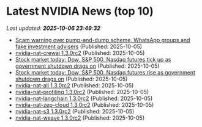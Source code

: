 # Latest NVIDIA News (top 10)
_Last updated: **2025-10-06 23:49:32**_

- [Scam warning over pump-and-dump scheme, WhatsApp groups and fake investment advisers](https://www.nzherald.co.nz/business/personal-finance/investment/scam-warning-over-pump-and-dump-scheme-whatsapp-groups-and-fake-investment-advisers/MKJWZXC5YJAALMSGQJ3WL7UCOI/) (Published: 2025-10-05)
- [nvidia-nat-crewai 1.3.0rc2](https://pypi.org/project/nvidia-nat-crewai/1.3.0rc2/) (Published: 2025-10-05)
- [Stock market today: Dow, S&P 500, Nasdaq futures tick up as government shutdown drags on](https://finance.yahoo.com/news/live/stock-market-today-dow-sp-500-nasdaq-futures-tick-up-as-government-shutdown-drags-on-232706734.html) (Published: 2025-10-05)
- [Stock market today: Dow, S&P 500, Nasdaq futures rise as government shutdown drags on](https://finance.yahoo.com/news/live/stock-market-today-dow-sp-500-nasdaq-futures-rise-as-government-shutdown-drags-on-232706218.html) (Published: 2025-10-05)
- [nvidia-nat-all 1.3.0rc2](https://pypi.org/project/nvidia-nat-all/1.3.0rc2/) (Published: 2025-10-05)
- [nvidia-nat-profiling 1.3.0rc2](https://pypi.org/project/nvidia-nat-profiling/1.3.0rc2/) (Published: 2025-10-05)
- [nvidia-nat-langchain 1.3.0rc2](https://pypi.org/project/nvidia-nat-langchain/1.3.0rc2/) (Published: 2025-10-05)
- [nvidia-nat-zep-cloud 1.3.0rc2](https://pypi.org/project/nvidia-nat-zep-cloud/1.3.0rc2/) (Published: 2025-10-05)
- [nvidia-nat-s3 1.3.0rc2](https://pypi.org/project/nvidia-nat-s3/1.3.0rc2/) (Published: 2025-10-05)
- [nvidia-nat-weave 1.3.0rc2](https://pypi.org/project/nvidia-nat-weave/1.3.0rc2/) (Published: 2025-10-05)
